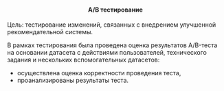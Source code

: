 <h4 align="center">А/В тестирование</a></h4>

Цель: тестирование изменений, связанных с внедрением улучшенной рекомендательной системы.

В рамках тестирования была проведена оценка результатов A/B-теста на основании датасета с действиями пользователей, технического задания и нескольких вспомогательных датасетов:

- осуществлена оценка корректности проведения теста,
- проанализированы результаты теста.
